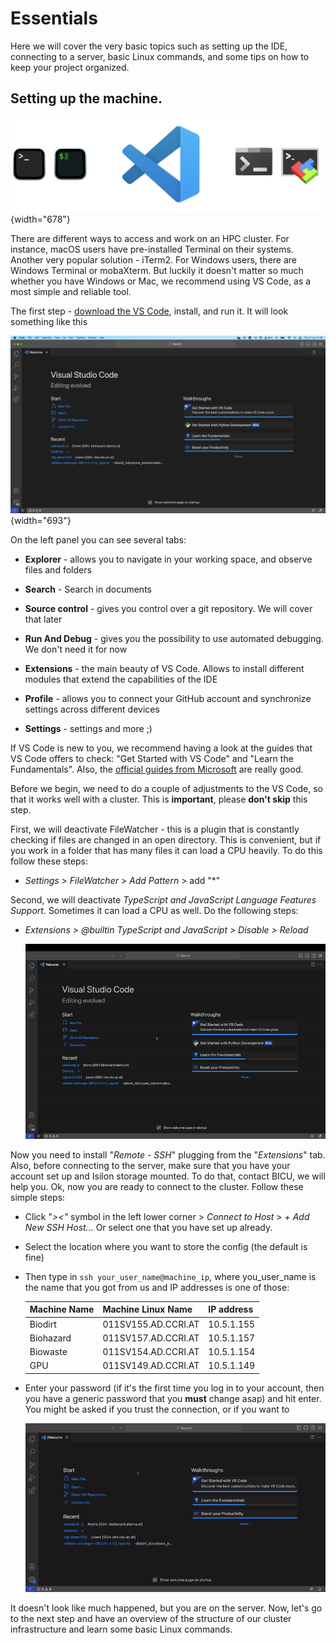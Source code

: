 # Essentials

Here we will cover the very basic topics such as setting up the IDE, connecting to a server, basic Linux commands, and some tips on how to keep your project organized.

## Setting up the machine.

![](data/images/000_terminals_alternatives.png){width="678"}

There are different ways to access and work on an HPC cluster. For instance, macOS users have pre-installed Terminal on their systems. Another very popular solution - iTerm2. For Windows users, there are Windows Terminal or mobaXterm. But luckily it doesn't matter so much whether you have Windows or Mac, we recommend using VS Code, as a most simple and reliable tool.

The first step - [download the VS Code](https://code.visualstudio.com/), install, and run it. It will look something like this

![](data/images/001_vscode_starting_screen.png){width="693"}

On the left panel you can see several tabs:

-   **Explorer** - allows you to navigate in your working space, and observe files and folders

-   **Search** - Search in documents

-   **Source control** - gives you control over a git repository. We will cover that later

-   **Run And Debug** - gives you the possibility to use automated debugging. We don't need it for now

-   **Extensions** - the main beauty of VS Code. Allows to install different modules that extend the capabilities of the IDE

-   **Profile** - allows you to connect your GitHub account and synchronize settings across different devices

-   **Settings** - settings and more ;)

If VS Code is new to you, we recommend having a look at the guides that VS Code offers to check: "Get Started with VS Code" and "Learn the Fundamentals". Also, the [official guides from Microsoft](https://code.visualstudio.com/docs/introvideos/basics) are really good.

Before we begin, we need to do a couple of adjustments to the VS Code, so that it works well with a cluster. This is **important**, please **don't skip** this step.

First, we will deactivate FileWatcher - this is a plugin that is constantly checking if files are changed in an open directory. This is convenient, but if you work in a folder that has many files it can load a CPU heavily. To do this follow these steps:

-   *Settings* \> *FileWatcher* \> *Add Pattern* \> add "\*"

Second, we will deactivate *TypeScript and JavaScript Language Features Support.* Sometimes it can load a CPU as well. Do the following steps:

-   *Extensions \> \@builtin TypeScript and JavaScript \> Disable \> Reload*

    ![](data/gifs/vsc_setup.gif)

Now you need to install "*Remote - SSH*" plugging from the "*Extensions*" tab. Also, before connecting to the server, make sure that you have your account set up and Isilon storage mounted. To do that, contact BICU, we will help you. Ok, now you are ready to connect to the cluster. Follow these simple steps:

-   Click "*\>\<"* symbol in the left lower corner \> *Connect to Host* \> *+ Add New SSH Host...* Or select one that you have set up already.

-   Select the location where you want to store the config (the default is fine)

-   Then type in `ssh your_user_name@machine_ip`, where you_user_name is the name that you got from us and IP addresses is one of those:

    | Machine Name | Machine Linux Name  | IP address |
    |--------------|---------------------|------------|
    | Biodirt      | 011SV155.AD.CCRI.AT | 10.5.1.155 |
    | Biohazard    | 011SV157.AD.CCRI.AT | 10.5.1.157 |
    | Biowaste     | 011SV154.AD.CCRI.AT | 10.5.1.154 |
	| GPU          | 011SV149.AD.CCRI.AT | 10.5.1.149 |

-   Enter your password (if it's the first time you log in to your account, then you have a generic password that you **must** change asap) and hit enter. You might be asked if you trust the connection, or if you want to

    ![](data/gifs/remote_ssh.gif)

It doesn't look like much happened, but you are on the server. Now, let's go to the next step and have an overview of the structure of our cluster infrastructure and learn some basic Linux commands.
